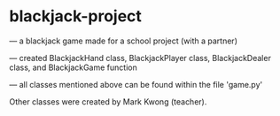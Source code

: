 # blackjack-project

  — a blackjack game made for a school project (with a partner)
  
  — created BlackjackHand class, BlackjackPlayer class, BlackjackDealer class, and BlackjackGame function
  
  — all classes mentioned above can be found within the file 'game.py'
  
Other classes were created by Mark Kwong (teacher).
